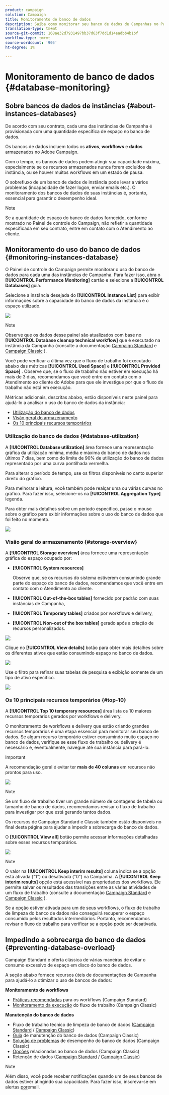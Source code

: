 ```yaml
---
product: campaign
solution: Campaign
title: Monitoramento de banco de dados
description: Saiba como monitorar seu banco de dados de Campanhas no Painel de controle do Campaign
translation-type: tm+mt
source-git-commit: 168ae32d7931497bb37d63f7dd1d14eadbb4b1bf
workflow-type: tm+mt
source-wordcount: '905'
ht-degree: 1%

---
```



# Monitoramento de banco de dados {#database-monitoring}

## Sobre bancos de dados de instâncias {#about-instances-databases}

De acordo com seu contrato, cada uma das instâncias de Campanha é provisionada com uma quantidade específica de espaço no banco de dados.

Os bancos de dados incluem todos os **ativos**, **workflows** e **dados** armazenados no Adobe Campaign.

Com o tempo, os bancos de dados podem atingir sua capacidade máxima, especialmente se os recursos armazenados nunca forem excluídos da instância, ou se houver muitos workflows em um estado de pausa.

O sobrefluxo de um banco de dados de instância pode levar a vários problemas (incapacidade de fazer logon, enviar emails etc.). O monitoramento dos bancos de dados de suas instâncias é, portanto, essencial para garantir o desempenho ideal.

>[!NOTE]
>
>Se a quantidade de espaço do banco de dados fornecido, conforme mostrado no Painel de controle do Campaign, não refletir a quantidade especificada em seu contrato, entre em contato com o Atendimento ao cliente.

## Monitoramento do uso do banco de dados {#monitoring-instances-database}

O Painel de controle do Campaign permite monitorar o uso do banco de dados para cada uma das instâncias de Campanha. Para fazer isso, abra o **[!UICONTROL Performance Monitoring]** cartão e selecione a **[!UICONTROL Databases]** guia.

Selecione a instância desejada do **[!UICONTROL Instance List]** para exibir informações sobre a capacidade do banco de dados da instância e o espaço utilizado.

![](assets/databases_dashboard.png)

>[!NOTE]
>
>Observe que os dados desse painel são atualizados com base no **[!UICONTROL Database cleanup technical workflow]** que é executado na instância da Campanha (consulte a documentação [Campaign Standard](https://docs.adobe.com/help/en/campaign-standard/using/administrating/application-settings/technical-workflows.html#list-of-technical-workflows) e [Campaign Classic](https://docs.adobe.com/help/en/campaign-classic/using/monitoring-campaign-classic/data-processing/database-cleanup-workflow.html) ).
>
>Você pode verificar a última vez que o fluxo de trabalho foi executado abaixo das métricas **[!UICONTROL Used Space]** e **[!UICONTROL Provided Space]** . Observe que, se o fluxo de trabalho não estiver em execução há mais de 3 dias, recomendamos que você entre em contato com o Atendimento ao cliente do Adobe para que ele investigue por que o fluxo de trabalho não está em execução.

Métricas adicionais, descritas abaixo, estão disponíveis neste painel para ajudá-lo a analisar o uso do banco de dados da instância:

* [Utilização do banco de dados](../../performance-monitoring/using/database-monitoring.md#database-utilization)
* [Visão geral do armazenamento](../../performance-monitoring/using/database-monitoring.md#storage-overview)
* [Os 10 principais recursos temporários](../../performance-monitoring/using/database-monitoring.md#top-10)

### Utilização do banco de dados {#database-utilization}

A **[!UICONTROL Database utilization]** área fornece uma representação gráfica da utilização mínima, média e máxima do banco de dados nos últimos 7 dias, bem como do limite de 90% de utilização do banco de dados representado por uma curva pontilhada vermelha.

Para alterar o período de tempo, use os filtros disponíveis no canto superior direito do gráfico.

Para melhorar a leitura, você também pode realçar uma ou várias curvas no gráfico. Para fazer isso, selecione-os na **[!UICONTROL Aggregation Type]** legenda.

Para obter mais detalhes sobre um período específico, passe o mouse sobre o gráfico para exibir informações sobre o uso do banco de dados que foi feito no momento.

![](assets/databases_dashboard_detail.png)

### Visão geral do armazenamento {#storage-overview}

A **[!UICONTROL Storage overview]** área fornece uma representação gráfica do espaço ocupado por:

* **[!UICONTROL System resources]**

   Observe que, se os recursos do sistema estiverem consumindo grande parte do espaço do banco de dados, recomendamos que você entre em contato com o Atendimento ao cliente.

* **[!UICONTROL Out-of-the-box tables]** fornecido por padrão com suas instâncias de Campanha,
* **[!UICONTROL Temporary tables]** criados por workflows e delivery,
* **[!UICONTROL Non-out of the box tables]** gerado após a criação de recursos personalizados.

![](assets/database-storage-overview.png)

Clique no **[!UICONTROL View details]** botão para obter mais detalhes sobre os diferentes ativos que estão consumindo espaço no banco de dados.

![](assets/database-storage-details.png)

Use o filtro para refinar suas tabelas de pesquisa e exibição somente de um tipo de ativo específico.

![](assets/database-storage-overview-filter.png)

### Os 10 principais recursos temporários {#top-10}

A **[!UICONTROL Top 10 temporary resources]** área lista os 10 maiores recursos temporários gerados por workflows e delivery.

O monitoramento de workflows e delivery que estão criando grandes recursos temporários é uma etapa essencial para monitorar seu banco de dados. Se algum recurso temporário estiver consumindo muito espaço no banco de dados, verifique se esse fluxo de trabalho ou delivery é necessário e, eventualmente, navegue até sua instância para pará-lo.

>[!IMPORTANT]
>
>A recomendação geral é evitar ter **mais de 40 colunas** em recursos não prontos para uso.

![](assets/database-top10.png)

>[!NOTE]
>
>Se um fluxo de trabalho tiver um grande número de contagens de tabela ou tamanho de banco de dados, recomendamos revisar o fluxo de trabalho para investigar por que está gerando tantos dados.
>
>Os recursos de Campaign Standard e Classic também estão disponíveis no final desta página para ajudar a impedir a sobrecarga do banco de dados.

O **[!UICONTROL View all]** botão permite acessar informações detalhadas sobre esses recursos temporários.

![](assets/database-top10-view.png)

>[!NOTE]
>
>O valor na **[!UICONTROL Keep interim results]** coluna indica se a opção está ativada (&quot;1&quot;) ou desativada (&quot;0&quot;) na Campanha. A **[!UICONTROL Keep interim results]** opção está acessível nas propriedades dos workflows. Ele permite salvar os resultados das transições entre as várias atividades de um fluxo de trabalho (consulte a documentação [Campaign Standard](https://docs.adobe.com/content/help/en/campaign-standard/using/managing-processes-and-data/executing-a-workflow/managing-execution-options.html) e [Campaign Classic](https://docs.adobe.com/content/help/en/campaign-classic/using/automating-with-workflows/general-operation/workflow-best-practices.html#logs) ).
>
>Se a opção estiver ativada para um de seus workflows, o fluxo de trabalho de limpeza do banco de dados não conseguirá recuperar o espaço consumido pelos resultados intermediários. Portanto, recomendamos revisar o fluxo de trabalho para verificar se a opção pode ser desativada.

## Impedindo a sobrecarga do banco de dados {#preventing-database-overload}

Campaign Standard e oferta clássica de várias maneiras de evitar o consumo excessivo de espaço em disco do banco de dados.

A seção abaixo fornece recursos úteis de documentações de Campanha para ajudá-lo a otimizar o uso de bancos de dados:

**Monitoramento de workflows**

* [Práticas recomendadas](https://docs.adobe.com/content/help/pt-BR/campaign-standard/using/managing-processes-and-data/workflow-general-operation/best-practices-workflows.html) para os workflows (Campaign Standard)
* [Monitoramento da execução](https://docs.adobe.com/help/en/campaign-classic/using/automating-with-workflows/monitoring-workflows/monitoring-workflow-execution.html) do fluxo de trabalho (Campaign Classic)

**Manutenção do banco de dados**

* Fluxo de trabalho técnico de limpeza de banco de dados ([Campaign Standard](https://docs.adobe.com/help/en/campaign-standard/using/administrating/application-settings/technical-workflows.html#list-of-technical-workflows) / [Campaign Classic](https://docs.adobe.com/help/en/campaign-classic/using/monitoring-campaign-classic/data-processing/database-cleanup-workflow.html))
* [Guia](https://docs.adobe.com/content/help/en/campaign-classic/using/monitoring-campaign-classic/database-maintenance/recommendations.html) de manutenção do banco de dados (Campaign Classic)
* [Solução de problemas](https://docs.adobe.com/content/help/en/campaign-classic/using/monitoring-campaign-classic/troubleshooting/database-performances.html) de desempenho do banco de dados (Campaign Classic)
* [Opções](https://docs.adobe.com/help/en/campaign-classic/using/installing-campaign-classic/appendices/configuring-campaign-options.html#database) relacionadas ao banco de dados (Campaign Classic)
* Retenção de dados ([Campaign Standard](https://docs.adobe.com/help/en/campaign-standard/using/administrating/application-settings/data-retention.html) / [Campaign Classic](https://docs.adobe.com/help/en/campaign-classic/using/configuring-campaign-classic/data-model/data-model-best-practices.html#data-retention))

>[!NOTE]
>
>Além disso, você pode receber notificações quando um de seus bancos de dados estiver atingindo sua capacidade. Para fazer isso, inscreva-se em alertas [por](../../performance-monitoring/using/email-alerting.md)email.
